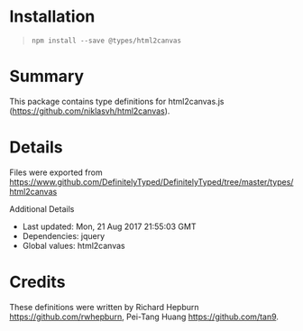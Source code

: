 # Installation
> `npm install --save @types/html2canvas`

# Summary
This package contains type definitions for html2canvas.js (https://github.com/niklasvh/html2canvas).

# Details
Files were exported from https://www.github.com/DefinitelyTyped/DefinitelyTyped/tree/master/types/html2canvas

Additional Details
 * Last updated: Mon, 21 Aug 2017 21:55:03 GMT
 * Dependencies: jquery
 * Global values: html2canvas

# Credits
These definitions were written by Richard Hepburn <https://github.com/rwhepburn>, Pei-Tang Huang <https://github.com/tan9>.
